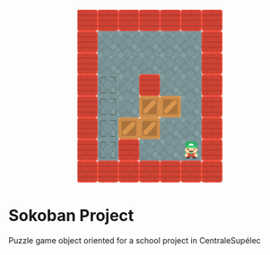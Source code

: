 <div align="center">
    <img src="SokobanImages/sokoban.png" alt="Logo" width="259" height="310">
</div>

# Sokoban Project
Puzzle game object oriented for a school project in CentraleSupélec
